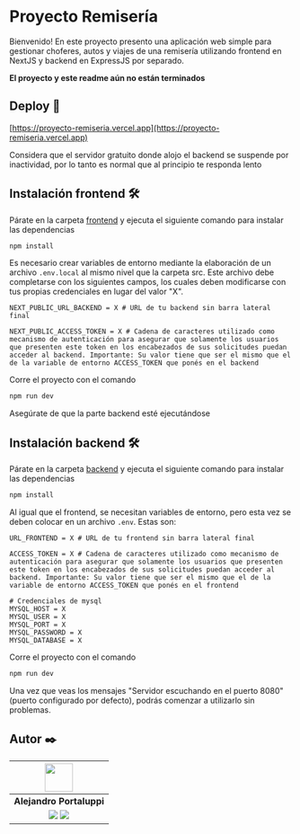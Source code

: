 # Proyecto Remisería

Bienvenido! En este proyecto presento una aplicación web simple para gestionar choferes, autos y viajes de una remisería utilizando frontend en NextJS y backend en ExpressJS por separado.

**El proyecto y este readme aún no están terminados**

## Deploy 🚀

[https://proyecto-remiseria.vercel.app](https://proyecto-remiseria.vercel.app)

Considera que el servidor gratuito donde alojo el backend se suspende por inactividad, por lo tanto es normal que al principio te responda lento

## Instalación frontend 🛠️

Párate en la carpeta [frontend](./frontend) y ejecuta el siguiente comando para instalar las dependencias

```bash
npm install
```

Es necesario crear variables de entorno mediante la elaboración de un archivo `.env.local` al mismo nivel que la carpeta src. Este archivo debe completarse con los siguientes campos, los cuales deben modificarse con tus propias credenciales en lugar del valor "X".

```env
NEXT_PUBLIC_URL_BACKEND = X # URL de tu backend sin barra lateral final

NEXT_PUBLIC_ACCESS_TOKEN = X # Cadena de caracteres utilizado como mecanismo de autenticación para asegurar que solamente los usuarios que presenten este token en los encabezados de sus solicitudes puedan acceder al backend. Importante: Su valor tiene que ser el mismo que el de la variable de entorno ACCESS_TOKEN que ponés en el backend
```

Corre el proyecto con el comando

```bash
npm run dev
```

Asegúrate de que la parte backend esté ejecutándose

## Instalación backend 🛠️

Párate en la carpeta [backend](./backend) y ejecuta el siguiente comando para instalar las dependencias

```bash
npm install
```

Al igual que el frontend, se necesitan variables de entorno, pero esta vez se deben colocar en un archivo `.env`. Estas son:

```env
URL_FRONTEND = X # URL de tu frontend sin barra lateral final

ACCESS_TOKEN = X # Cadena de caracteres utilizado como mecanismo de autenticación para asegurar que solamente los usuarios que presenten este token en los encabezados de sus solicitudes puedan acceder al backend. Importante: Su valor tiene que ser el mismo que el de la variable de entorno ACCESS_TOKEN que ponés en el frontend

# Credenciales de mysql
MYSQL_HOST = X
MYSQL_USER = X
MYSQL_PORT = X
MYSQL_PASSWORD = X
MYSQL_DATABASE = X
```

Corre el proyecto con el comando

```bash
npm run dev
```

Una vez que veas los mensajes "Servidor escuchando en el puerto 8080" (puerto configurado por defecto), podrás comenzar a utilizarlo sin problemas.

## Autor ✒️

| <img src="https://avatars.githubusercontent.com/u/107259761?v=4" width=50>|
|:-:|
| **Alejandro Portaluppi** |
| <a href="https://github.com/Ale6100"><img src="https://img.shields.io/badge/github-%23121011.svg?&style=for-the-badge&logo=github&logoColor=white"/></a> <a href="https://www.linkedin.com/in/alejandro-portaluppi"><img src="https://img.shields.io/badge/linkedin%20-%230077B5.svg?&style=for-the-badge&logo=linkedin&logoColor=white"/></a> |
